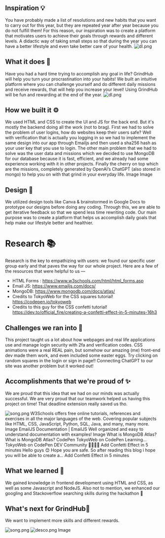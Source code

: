 ## Inspiration 💡

You have probably made a list of resolutions and new habits that you want to carry out for this year, but they are repeated year after year because you do not fulfill them! For this reason, our inspiration was to create a platform that motivates users to achieve their goals through rewards and different levels. A didactic way of taking small steps so that during the year you can have a better lifestyle and even take better care of your health.
![dI.png](https://i.postimg.cc/Y0fLf2Pp/bannergh.jpg)



## What it does 🤔

Have you had a hard time trying to accomplish any goal in life? GrindHub will help you turn your procrastination into your habits! We built an intuitive platform where you can challenge yourself and do different daily missions and receive rewards, that will help you increase your level! Using GrindHub will be fun and rewarding at the end of the year.
![dI.png](https://i.postimg.cc/855VbTzh/Captura-de-pantalla-20230108-181909.png)



## How we built it ⚙️

We used HTML and CSS to create the UI and JS for the back end. But it's mostly the backend doing all the work (not to brag). First we had to solve the problem of user logins, how do websites keep their users safe? Well with verification that is actually you logging in so we had to implement the same design into our app through Emailjs and then used a sha256 hash as your user key that you use to login. The other main problem that we had to solve was the user data and missions which we decided to use MongoDB for our database because it is fast, efficient, and we already had some experience working with it in other projects. Finally the cherry on top which are the missions, completely generated by OpenAI’s ChatGPT (also stored in mongo) to help you on with that grind in your everyday life.
Image
Image
## Design 🎨
We utilized design tools like Canva & brainstormed in Google Docs to prototype our designs before doing any coding. Through this, we are able to get iterative feedback so that we spend less time rewriting code. Our main purpose was to create a platform that helps us accomplish daily goals that help make our lifestyle better and healthier.

# Research 📚
Research is the key to empathizing with users: we found our specific user group early and that paves the way for our whole project. Here are a few of the resources that were helpful to us —
- HTML Forms : https://www.w3schools.com/html/html_forms.asp
- Email JS: https://www.emailjs.com/docs/
- MongoDB: https://www.mongodb.com/docs/atlas/ 
- Credits to TokyoWeb for the CSS squares tutorial! https://codepen.io/tokyoweb
- Credits to this guy for the CSS confetti tutorial! https://dev.to/official_fire/creating-a-confetti-effect-in-5-minutes-16h3

## Challenges we ran into 😤

This project taught us a lot about how webpages and real life applications use and manage login security with 2fa and verification codes. CSS animations were a real REAL pain, but somehow our amazing (me) front-end dev made them work, and even included some easter eggs. Try clicking on random squares in the login or sign in page!! Connecting ChatGPT to our site was another problem but it worked out!

## Accomplishments that we're proud of ✨

We are proud that this idea that we had on our minds was actually successful. We are very proud that our teamwork helped us having this project on time! That deadline extension really saved us tho.

![song.png](https://media.giphy.com/media/dWOKEQ5ewh94RJLemj/giphy.gif)
W3Schools offers free online tutorials, references and exercises in all the major languages of the web. Covering popular subjects like HTML, CSS, JavaScript, Python, SQL, Java, and many, many more.
Image
EmailJS
Documentation | EmailJS
Well organized and easy to understand documentation with examples!
Image
What is MongoDB Atlas?
What is MongoDB Atlas?
CodePen
TokyoWeb on CodePen
Learning...
TokyoWeb on CodePen
DEV Community 👩‍💻👨‍💻
Add Confetti Effect in 5 minutes
Hello guys 😊 Hope you are safe. So after reading this blog i hope you will be able to create a...
Add Confetti Effect in 5 minutes
## What we learned 🙌
We gained knowledge in frontend development using HTML and CSS, as well as some Javascript and NodeJS. Also not to mention, we enhanced our googling and Stackoverflow searching skills during the hackathon 🙂 

## What's next for GrindHub🚀
We want to implement more skills and different rewards.

![song.png](https://media.giphy.com/media/B7o99rIuystY4/giphy.gif)
![desco.png](https://i.postimg.cc/YSvrrWnc/breaker.png)
Image
